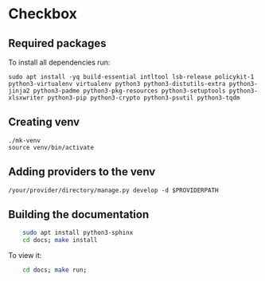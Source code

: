 # Checkbox
## Required packages

To install all dependencies run:

    sudo apt install -yq build-essential intltool lsb-release policykit-1 python3-virtualenv virtualenv python3 python3-distutils-extra python3-jinja2 python3-padme python3-pkg-resources python3-setuptools python3-xlsxwriter python3-pip python3-crypto python3-psutil python3-tqdm

## Creating venv

    ./mk-venv
    source venv/bin/activate

## Adding providers to the venv

    /your/provider/directory/manage.py develop -d $PROVIDERPATH

## Building the documentation

```bash
    sudo apt install python3-sphinx
    cd docs; make install
```

To view it:

```bash
    cd docs; make run;
```
